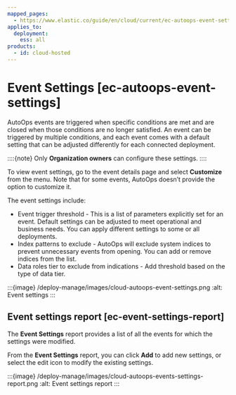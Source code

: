 ```yaml
---
mapped_pages:
  - https://www.elastic.co/guide/en/cloud/current/ec-autoops-event-settings.html
applies_to:
  deployment:
    ess: all
products:
  - id: cloud-hosted
---
```


# Event Settings [ec-autoops-event-settings]

AutoOps events are triggered when specific conditions are met and are closed when those conditions are no longer satisfied. An event can be triggered by multiple conditions, and each event comes with a default setting that can be adjusted differently for each connected deployment.

::::{note}
Only **Organization owners** can configure these settings.
::::


To view event settings, go to the event details page and select **Customize** from the menu. Note that for some events, AutoOps doesn’t provide the option to customize it.

The event settings include:

* Event trigger threshold - This is a list of parameters explicitly set for an event. Default settings can be adjusted to meet operational and business needs. You can apply different settings to some or all deployments.
* Index patterns to exclude - AutoOps will exclude system indices to prevent unnecessary events from opening. You can add or remove indices from the list.
* Data roles tier to exclude from indications - Add threshold based on the type of data tier.

:::{image} /deploy-manage/images/cloud-autoops-event-settings.png
:alt: Event settings
:::


## Event settings report [ec-event-settings-report]

The **Event Settings** report provides a list of all the events for which the settings were modified.

From the **Event Settings** report, you can click **Add** to add new settings, or select the edit icon to modify the existing settings.

:::{image} /deploy-manage/images/cloud-autoops-events-settings-report.png
:alt: Event settings report
:::

